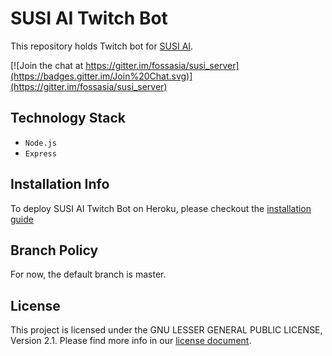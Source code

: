 # SUSI AI Twitch Bot

This repository holds Twitch bot for [SUSI AI](https://github.com/fossasia/susi_server).

[![Join the chat at https://gitter.im/fossasia/susi_server](https://badges.gitter.im/Join%20Chat.svg)](https://gitter.im/fossasia/susi_server)

## Technology Stack

* `Node.js`
* `Express`

## Installation Info

To deploy SUSI AI Twitch Bot on Heroku, please checkout the [installation guide](/docs/installation/installation_heroku.md)

## Branch Policy

For now, the default branch is master.

## License

This project is licensed under the GNU LESSER GENERAL PUBLIC LICENSE, Version 2.1. Please find more info in our [license document](LICENSE.md).
